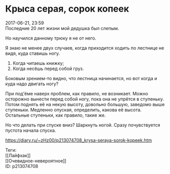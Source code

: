 Крыса серая, сорок копеек
==========================

   
 2017-06-21, 23:59   
  Последние 20 лет жизни мой дедушка был слепым.   
   
 Но научился данному трюку я не от него.   
   
 Я знаю не менее двух случаев, когда приходится ходить по лестнице не видя, куда ставишь ногу.   
 1. Когда читаешь книжку;   
 2. Когда несёшь перед собой груз.   
   
 Боковым зрением-то видно, что лестница начинается, но вот когда и куда надо двигать ногу?   
   
 При под'ёме наверх проблем, как правило, не возникает. Можно осторожно вынести перед собой ногу, пока она не упрётся в ступеньку. Потом поднять её на некую высоту, довольно большую, заведомо выше ступеньки. Медленно опуская, определить, какова её высота. Остальные ступеньки, как правило, такие же.   
   
 Но что делать при спуске вниз? Шаркнуть ногой. Сразу почувствуется пустота начала спуска.   
    
 <https://diary.ru/~zHz00/p213074708_krysa-seraya-sorok-kopeek.htm>   
   
 Теги:   
 [[Лайфхак]]   
 [[Очевидное-невероятное]]   
 ID: p213074708